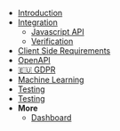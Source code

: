 <!-- docs/_sidebar.md -->

* [Introduction](/)
* [Integration](install.md)
  * [Javascript API](javascript.md)
  * [Verification](verification.md)
* [Client Side Requirements](client.md)
* [OpenAPI](openapi.md)
* [🇪🇺 GDPR](gdpr.md)
* [Machine Learning](ml.md)
* [Testing](testing.md)
* [Testing](testing.md)
* **More**
  * [Dashboard](https://www.captcha.eu/dashboard)
